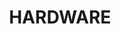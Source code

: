 ---
title: HARDWARE
position: 1.4
type: 
description: Write a MATCH statement to query the SOFTWARE Node.
parameters:
  - attribute: Type of hardware
    type: Type 
  - name: Hardware
    content: The book's score between 0 and 5
content_markdown: |-
  Returns a specific book from your collection.<br> 
  ![API Image](/images/apiEcon.PNG){:class="img-responsive"} <br>
  This is a very precise query.
  
  Update an existing book in your collection.

  #### Returns a specific book from your collection.<br>
  ### Returns a specific book from your collection.<br>
  ##### Returns a specific book from your collection.<br>
  #### Returns a specific book from your collection.<br>
  ###### # Returns a specific book from your collection.<br> 
  ![API Image](/images/logo.png){:class="img-responsive"} <br>

left_code_blocks:
  - code_block: |-
      $.ajax({
        "url": "http://api.myapp.com/books/3",
        "type": "PUT",
        "data": {
          "token": "YOUR_APP_KEY",
          "score": 5.0,
          "title": "The Book Stealer"
        },
        "success": function(data) {
          alert(data);
        }
      });
    title: jQuery
    language: javascript
right_code_blocks:
  - code_block: |2-
      {
        "id": 3,
        "title": "The Book Stealer",
        "score": 5,
        "dateAdded": "5/1/2015"
      }
    title: Response
    language: json
  - code_block: |2-
      {
        "error": true,
        "message": "Book doesn't exist"
      }
    title: Error
    language: json
---